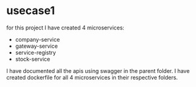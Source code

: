 # usecase1

for this project I have created 4 microservices:
- company-service
- gateway-service
- service-registry
- stock-service

I have documented all the apis using swagger in the parent folder.
I have created dockerfile for all 4 microservices in their respective folders.